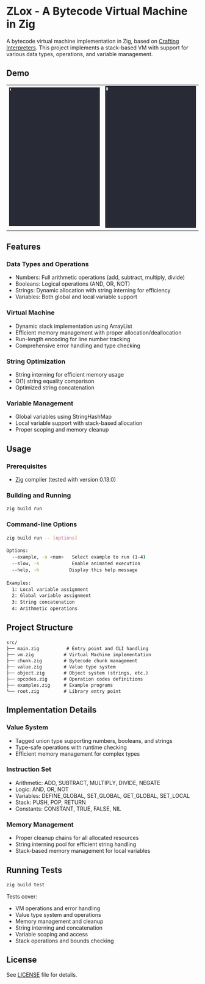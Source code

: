 # ZLox - A Bytecode Virtual Machine in Zig

A bytecode virtual machine implementation in Zig, based on [Crafting Interpreters](http://www.craftinginterpreters.com/chunks-of-bytecode.html). This project implements a stack-based VM with support for various data types, operations, and variable management.

## Demo

<table>
  <tr>
    <td><img src="demo/globalvars.gif" width="500"></td>
    <td><img src="demo/jump.gif" width="500"></td>
  </tr>
</table>

## Features

### Data Types and Operations
- Numbers: Full arithmetic operations (add, subtract, multiply, divide)
- Booleans: Logical operations (AND, OR, NOT)
- Strings: Dynamic allocation with string interning for efficiency
- Variables: Both global and local variable support

### Virtual Machine
- Dynamic stack implementation using ArrayList
- Efficient memory management with proper allocation/deallocation
- Run-length encoding for line number tracking
- Comprehensive error handling and type checking

### String Optimization
- String interning for efficient memory usage
- O(1) string equality comparison
- Optimized string concatenation

### Variable Management
- Global variables using StringHashMap
- Local variable support with stack-based allocation
- Proper scoping and memory cleanup

## Usage

### Prerequisites
- [Zig](https://ziglang.org/) compiler (tested with version 0.13.0)

### Building and Running

```bash
zig build run
```

### Command-line Options

```bash
zig build run -- [options]

Options:
  --example, -x <num>   Select example to run (1-4)
  --slow, -s            Enable animated execution
  --help, -h           Display this help message

Examples:
  1: Local variable assignment
  2: Global variable assignment
  3: String concatenation
  4: Arithmetic operations
```

## Project Structure

```
src/
├── main.zig          # Entry point and CLI handling
├── vm.zig           # Virtual Machine implementation
├── chunk.zig        # Bytecode chunk management
├── value.zig        # Value type system
├── object.zig       # Object system (strings, etc.)
├── opcodes.zig      # Operation codes definitions
├── examples.zig     # Example programs
└── root.zig         # Library entry point
```

## Implementation Details

### Value System
- Tagged union type supporting numbers, booleans, and strings
- Type-safe operations with runtime checking
- Efficient memory management for complex types

### Instruction Set
- Arithmetic: ADD, SUBTRACT, MULTIPLY, DIVIDE, NEGATE
- Logic: AND, OR, NOT
- Variables: DEFINE_GLOBAL, SET_GLOBAL, GET_GLOBAL, SET_LOCAL
- Stack: PUSH, POP, RETURN
- Constants: CONSTANT, TRUE, FALSE, NIL

### Memory Management
- Proper cleanup chains for all allocated resources
- String interning pool for efficient string handling
- Stack-based memory management for local variables

## Running Tests

```bash
zig build test
```

Tests cover:
- VM operations and error handling
- Value type system and operations
- Memory management and cleanup
- String interning and concatenation
- Variable scoping and access
- Stack operations and bounds checking

## License

See [LICENSE](LICENSE) file for details.
